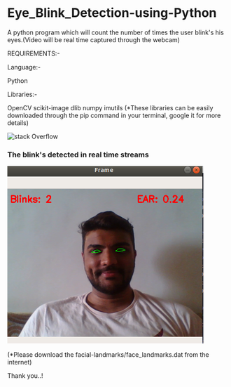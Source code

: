 # Eye_Blink_Detection-using-Python
A python program which will count the number of times the user blink's his eyes.(Video will be real time captured through the webcam) 

REQUIREMENTS:-

Language:-

Python

Libraries:-

OpenCV 
scikit-image
dlib
numpy
imutils
(*These libraries can be easily downloaded through the pip command in your terminal, google it for more details)

![stack Overflow](https://lh5.googleusercontent.com/NEdpVPSIHlb6vKjJ86d3Q_spX0MrYB33GeMvdn3J3k4B4kr87Jpy7YBw4shn1JfwpXEOfNzjIhEHpsDh-dndx2j-riFGiDgbqk7diPEGl5mA__sgDKUuczbJd5tCUKSALwIJ6zp3)

### The blink's detected in real time streams
![](Screenshot%20from%202019-09-15%2013-40-44.png)

(*Please download the facial-landmarks/face_landmarks.dat from the internet)

Thank you..!
